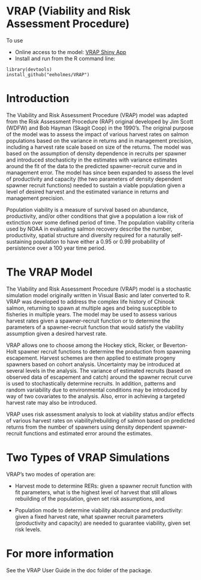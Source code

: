 VRAP (Viability and Risk Assessment Procedure)
==============================================================

To use

* Online access to the model: [VRAP Shiny App](https://dataexplorer.northwestscience.fisheries.noaa.gov/nwc/VRAP/)
* Install and run from the R command line:

```
library(devtools)
install_github("eeholmes/VRAP")
```
    
# Introduction
The Viability and Risk Assessment Procedure (VRAP) model was adapted from the Risk Assessment
Procedure (RAP) original developed by Jim Scott (WDFW) and Bob Hayman (Skagit Coop) in the
1990’s. The original purpose of the model was to assess the impact of various harvest rates on salmon
populations based on the variance in returns and in management precision, including a harvest rate
scale based on size of the returns. The model was based on the assumption of density dependence
in recruits per spawner and introduced stochasticity in the estimates with variance estimates around
the fit of the data to the predicted spawner-recruit curve and in management error. The model has
since been expanded to assess the level of productivity and capacity (the two parameters of density
dependent spawner recruit functions) needed to sustain a viable population given a level of desired
harvest and the estimated variance in returns and management precision.

Population viability is a measure of survival based on abundance, productivity, and/or other
conditions that give a population a low risk of extinction over some defined period of time. The
population viability criteria used by NOAA in evaluating salmon recovery describe the number,
productivity, spatial structure and diversity required for a naturally self-sustaining population to have
either a 0.95 or 0.99 probability of persistence over a 100 year time period.

# The VRAP Model
The Viability and Risk Assessment Procedure (VRAP) model is a stochastic simulation model
originally written in Visual Basic and later converted to R. VRAP was developed to address the complex life history of Chinook salmon,
returning to spawn at multiple ages and being susceptible to fisheries in multiple years. The model may
be used to assess various harvest rates given a spawner-recruit function or to determine the parameters
of a spawner-recruit function that would satisfy the viability assumption given a desired harvest rate.

VRAP allows one to choose among the Hockey stick, Ricker, or Beverton-Holt spawner recruit
functions to determine the production from spawning escapement. Harvest schemes are then applied
to estimate progeny spawners based on cohort analysis. Uncertainty may be introduced at several
levels in the analysis. The variance of estimated recruits (based on observed data of escapement
and catch) around the spawner recruit curve is used to stochastically determine recruits. In addition,
patterns and random variability due to environmental conditions may be introduced by way of two
covariates to the analysis. Also, error in achieving a targeted harvest rate may also be introduced.

VRAP uses risk assessment analysis to look at viability status and/or effects of various harvest rates
on viability/rebuilding of salmon based on predicted returns from the number of spawners using density
dependent spawner-recruit functions and estimated error around the estimates.

# Two Types of VRAP Simulations

VRAP’s two modes of operation are:

* Harvest mode to determine RERs: given a spawner recruit function with fit parameters, what
is the highest level of harvest that still allows rebuilding of the population, given set risk
assumptions, and

* Population mode to determine viability abundance and productivity: given a fixed harvest rate,
what spawner recruit parameters (productivity and capacity) are needed to guarantee viability,
given set risk levels.

# For more information

See the VRAP User Guide in the doc folder of the package.
